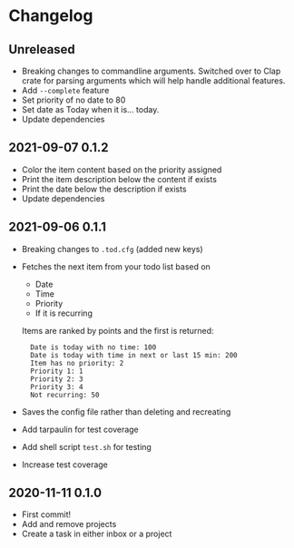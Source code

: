 # Changelog

## Unreleased
- Breaking changes to commandline arguments. Switched over to Clap crate for parsing arguments which will help handle additional features.
- Add `--complete` feature
- Set priority of no date to 80
- Set date as Today when it is... today.
- Update dependencies

## 2021-09-07 0.1.2
- Color the item content based on the priority assigned
- Print the item description below the content if exists
- Print the date below the description if exists
- Update dependencies

## 2021-09-06 0.1.1
- Breaking changes to `.tod.cfg` (added new keys)
- Fetches the next item from your todo list based on
  - Date
  - Time
  - Priority
  - If it is recurring
  
  Items are ranked by points and the first is returned:
  ```
    Date is today with no time: 100
    Date is today with time in next or last 15 min: 200
    Item has no priority: 2
    Priority 1: 1
    Priority 2: 3
    Priority 3: 4
    Not recurring: 50
  ```
- Saves the config file rather than deleting and recreating
- Add tarpaulin for test coverage
- Add shell script `test.sh` for testing
- Increase test coverage

## 2020-11-11 0.1.0
- First commit!
- Add and remove projects
- Create a task in either inbox or a project
